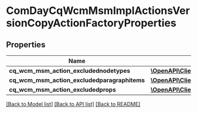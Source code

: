 # ComDayCqWcmMsmImplActionsVersionCopyActionFactoryProperties

## Properties
Name | Type | Description | Notes
------------ | ------------- | ------------- | -------------
**cq_wcm_msm_action_excludednodetypes** | [**\OpenAPI\Client\Model\ConfigNodePropertyArray**](ConfigNodePropertyArray.md) |  | [optional] 
**cq_wcm_msm_action_excludedparagraphitems** | [**\OpenAPI\Client\Model\ConfigNodePropertyArray**](ConfigNodePropertyArray.md) |  | [optional] 
**cq_wcm_msm_action_excludedprops** | [**\OpenAPI\Client\Model\ConfigNodePropertyArray**](ConfigNodePropertyArray.md) |  | [optional] 

[[Back to Model list]](../README.md#documentation-for-models) [[Back to API list]](../README.md#documentation-for-api-endpoints) [[Back to README]](../README.md)


